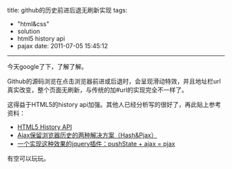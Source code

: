 title: github的历史前进后退无刷新实现
tags:
  - "html&css"
  - solution
  - html5 history api
  - pajax
date: 2011-07-05 15:45:12
---

今天google了下，了解了解。

Github的源码浏览在点击浏览器前进或后退时，会呈现滑动特效，并且地址栏url真实改变，整个页面无刷新，与传统的加#url的实现完全不一样了。

这得益于HTML5的history api加强。其他人已经分析写的很好了，再此贴上参考资料：

*   [HTML5 History API ](http://html5demos.com/history)
*   [Ajax保留浏览器历史的两种解决方案（Hash&amp;Pjax）](http://leyteris.iteye.com/blog/1107597)
*   [一个实现这种效果的jquery插件：pushState + ajax = pjax](https://github.com/defunkt/jquery-pjax/)

有空可以玩玩。